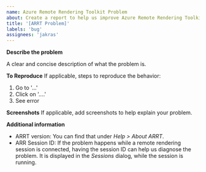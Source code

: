 ```yaml
---
name: Azure Remote Rendering Toolkit Problem
about: Create a report to help us improve Azure Remote Rendering Toolkit
title: '[ARRT Problem]'
labels: 'bug'
assignees: 'jakras'
---
```


**Describe the problem**

A clear and concise description of what the problem is.

**To Reproduce**
If applicable, steps to reproduce the behavior:

1. Go to '...'
2. Click on '....'
3. See error

**Screenshots**
If applicable, add screenshots to help explain your problem.

**Additional information**

- ARRT version: You can find that under *Help > About ARRT*.
- ARR Session ID: If the problem happens while a remote rendering session is connected, having the session ID can help us diagnose the problem. It is displayed in the *Sessions* dialog, while the session is running.
